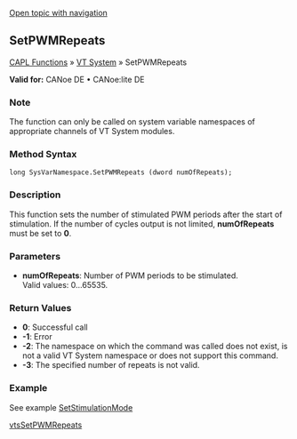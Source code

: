 [Open topic with navigation](../../../../../CANoeDEFamily.htm#Topics/CAPLFunctions/VTSystem/Functions/CAPLfunctionVTSSetPWMRepeats.md)

## SetPWMRepeats

[CAPL Functions](../../CAPLfunctions.md) » [VT System](../CAPLfunctionsVTSystemOverview.md) » SetPWMRepeats

**Valid for:** CANoe DE • CANoe:lite DE

### Note

The function can only be called on system variable namespaces of appropriate channels of VT System modules.

### Method Syntax

`long SysVarNamespace.SetPWMRepeats (dword numOfRepeats);`

### Description

This function sets the number of stimulated PWM periods after the start of stimulation. If the number of cycles output is not limited, **numOfRepeats** must be set to **0**.

### Parameters

- **numOfRepeats**: Number of PWM periods to be stimulated.  
  Valid values: 0…65535.

### Return Values

- **0**: Successful call
- **-1**: Error
- **-2**: The namespace on which the command was called does not exist, is not a valid VT System namespace or does not support this command.
- **-3**: The specified number of repeats is not valid.

### Example

See example [SetStimulationMode](CAPLfunctionVTSSetStimulationMode.md)

[vtsSetPWMRepeats](CAPLfunctionVTSvtsSetPWMRepeats.md)
